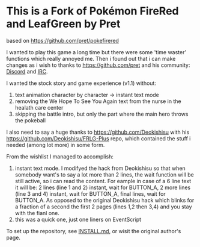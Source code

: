 # This is a Fork of Pokémon FireRed and LeafGreen by Pret
based on https://github.com/pret/pokefirered

I wanted to play this game a long time but there were some 'time waster' functions which really annoyed me. 
Then i found out that i can make changes as i wish to thanks to https://github.com/pret and his community: 
[Discord](https://discord.gg/d5dubZ3) and [IRC](https://web.libera.chat/?#pret).

I wanted the stock story and game experience (v1.1) without:
 1) text animation character by character -> instant text mode
 2) removing the We Hope To See You Again text from the nurse in the healath care center
 3) skipping the battle intro, but only the part where the main hero throws the pokeball
 

I also need to say a huge thanks to https://github.com/Deokishisu with his https://github.com/Deokishisu/FRLG-Plus
repo, which contained the stuff i needed (among lot more) in some form.

From the wishlist I managed to accomplish:
 1) instant text mode. I modifyed the hack from Deokishisu so that when somebody want's to say 
a lot more than 2 lines, the wait function will be still active, so i can read the content. 
For eample in case of a 6 line text it will be: 2 lines (line 1 and 2) instant, wait for BUTTON_A, 
2 more lines (line 3 and 4) instant, wait for BUTTON_A, final lines, 
wait for BUTTON_A. As opposed to the original Deokishisu hack which blinks for a fraction of a 
second the first 2 pages (lines 1,2 then 3,4) and you stay with the fianl one.
 2) this was a quick one, just one liners on EventScript

To set up the repository, see [INSTALL.md](INSTALL.md), or wisit the original author's page.
